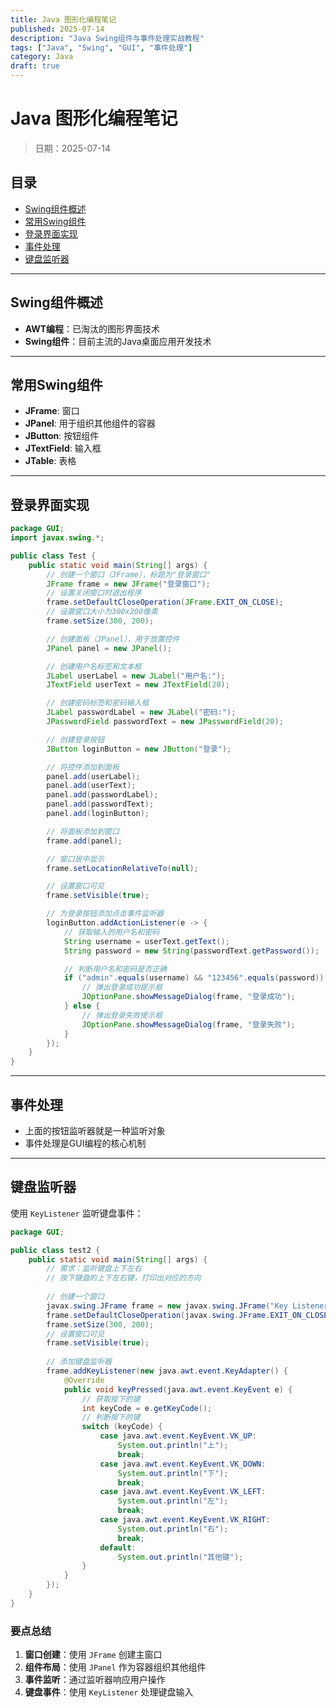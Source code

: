 ```yaml
---
title: Java 图形化编程笔记
published: 2025-07-14
description: "Java Swing组件与事件处理实战教程"
tags: ["Java", "Swing", "GUI", "事件处理"]
category: Java
draft: true
---
```


# Java 图形化编程笔记

> 日期：2025-07-14

## 目录

- [Swing组件概述](#swing组件概述)
- [常用Swing组件](#常用swing组件)
- [登录界面实现](#登录界面实现)
- [事件处理](#事件处理)
- [键盘监听器](#键盘监听器)

---

## Swing组件概述

- **AWT编程**：已淘汰的图形界面技术
- **Swing组件**：目前主流的Java桌面应用开发技术

---

## 常用Swing组件

- **JFrame**: 窗口
- **JPanel**: 用于组织其他组件的容器
- **JButton**: 按钮组件
- **JTextField**: 输入框
- **JTable**: 表格

---

## 登录界面实现

```java
package GUI;
import javax.swing.*;

public class Test {
    public static void main(String[] args) {
        // 创建一个窗口（JFrame），标题为"登录窗口"
        JFrame frame = new JFrame("登录窗口");
        // 设置关闭窗口时退出程序
        frame.setDefaultCloseOperation(JFrame.EXIT_ON_CLOSE);
        // 设置窗口大小为300x200像素
        frame.setSize(300, 200);

        // 创建面板（JPanel），用于放置控件
        JPanel panel = new JPanel();

        // 创建用户名标签和文本框
        JLabel userLabel = new JLabel("用户名:");
        JTextField userText = new JTextField(20);

        // 创建密码标签和密码输入框
        JLabel passwordLabel = new JLabel("密码:");
        JPasswordField passwordText = new JPasswordField(20);

        // 创建登录按钮
        JButton loginButton = new JButton("登录");

        // 将控件添加到面板
        panel.add(userLabel);
        panel.add(userText);
        panel.add(passwordLabel);
        panel.add(passwordText);
        panel.add(loginButton);

        // 将面板添加到窗口
        frame.add(panel);

        // 窗口居中显示
        frame.setLocationRelativeTo(null);

        // 设置窗口可见
        frame.setVisible(true);

        // 为登录按钮添加点击事件监听器
        loginButton.addActionListener(e -> {
            // 获取输入的用户名和密码
            String username = userText.getText();
            String password = new String(passwordText.getPassword());

            // 判断用户名和密码是否正确
            if ("admin".equals(username) && "123456".equals(password)) {
                // 弹出登录成功提示框
                JOptionPane.showMessageDialog(frame, "登录成功");
            } else {
                // 弹出登录失败提示框
                JOptionPane.showMessageDialog(frame, "登录失败");
            }
        });
    }
}
```

---

## 事件处理

- 上面的按钮监听器就是一种监听对象
- 事件处理是GUI编程的核心机制

---

## 键盘监听器

使用 `KeyListener` 监听键盘事件：

```java
package GUI;

public class test2 {
    public static void main(String[] args) {
        // 需求：监听键盘上下左右
        // 按下键盘的上下左右键，打印出对应的方向
        
        // 创建一个窗口
        javax.swing.JFrame frame = new javax.swing.JFrame("Key Listener Demo");
        frame.setDefaultCloseOperation(javax.swing.JFrame.EXIT_ON_CLOSE);
        frame.setSize(300, 200);
        // 设置窗口可见
        frame.setVisible(true);
        
        // 添加键盘监听器
        frame.addKeyListener(new java.awt.event.KeyAdapter() {
            @Override
            public void keyPressed(java.awt.event.KeyEvent e) {
                // 获取按下的键
                int keyCode = e.getKeyCode();
                // 判断按下的键
                switch (keyCode) {
                    case java.awt.event.KeyEvent.VK_UP:
                        System.out.println("上");
                        break;
                    case java.awt.event.KeyEvent.VK_DOWN:
                        System.out.println("下");
                        break;
                    case java.awt.event.KeyEvent.VK_LEFT:
                        System.out.println("左");
                        break;
                    case java.awt.event.KeyEvent.VK_RIGHT:
                        System.out.println("右");
                        break;
                    default:
                        System.out.println("其他键");
                }
            }
        });
    }
}
```

### 要点总结

1. **窗口创建**：使用 `JFrame` 创建主窗口
2. **组件布局**：使用 `JPanel` 作为容器组织其他组件
3. **事件监听**：通过监听器响应用户操作
4. **键盘事件**：使用 `KeyListener` 处理键盘输入
